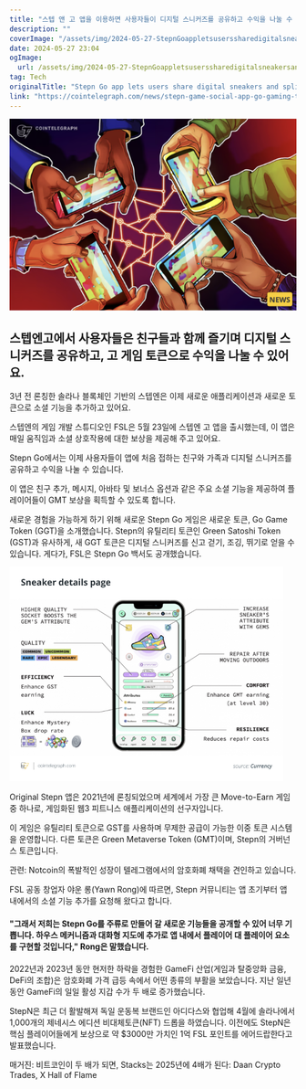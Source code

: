 ```yaml
---
title: "스텝 앤 고 앱을 이용하면 사용자들이 디지털 스니커즈를 공유하고 수익을 나눌 수 있어요"
description: ""
coverImage: "/assets/img/2024-05-27-StepnGoappletsuserssharedigitalsneakersandsplitearnings_thumbnail.png"
date: 2024-05-27 23:04
ogImage: 
  url: /assets/img/2024-05-27-StepnGoappletsuserssharedigitalsneakersandsplitearnings_thumbnail.png
tag: Tech
originalTitle: "Stepn Go app lets users share digital sneakers and split earnings"
link: "https://cointelegraph.com/news/stepn-game-social-app-go-gaming-token"
---
```



![StepnGoApp](/assets/img/2024-05-27-StepnGoappletsuserssharedigitalsneakersandsplitearnings_thumbnail.png)

## 스텝엔고에서 사용자들은 친구들과 함께 즐기며 디지털 스니커즈를 공유하고, 고 게임 토큰으로 수익을 나눌 수 있어요.

3년 전 론칭한 솔라나 블록체인 기반의 스텝엔은 이제 새로운 애플리케이션과 새로운 토큰으로 소셜 기능을 추가하고 있어요.

스텝엔의 게임 개발 스튜디오인 FSL은 5월 23일에 스텝엔 고 앱을 출시했는데, 이 앱은 매일 움직임과 소셜 상호작용에 대한 보상을 제공해 주고 있어요.

<div class="content-ad"></div>

Stepn Go에서는 이제 사용자들이 앱에 처음 접하는 친구와 가족과 디지털 스니커즈를 공유하고 수익을 나눌 수 있습니다.

이 앱은 친구 추가, 메시지, 아바타 및 보너스 옵션과 같은 주요 소셜 기능을 제공하여 플레이어들이 GMT 보상을 획득할 수 있도록 합니다.

새로운 경험을 가능하게 하기 위해 새로운 Stepn Go 게임은 새로운 토큰, Go Game Token (GGT)을 소개했습니다. Stepn의 유틸리티 토큰인 Green Satoshi Token (GST)과 유사하게, 새 GGT 토큰은 디지털 스니커즈를 신고 걷기, 조깅, 뛰기로 얻을 수 있습니다. 게다가, FSL은 Stepn Go 백서도 공개했습니다.

![Stepn Go 앱을 통해 사용자가 디지털 스니커즈를 공유하고 수익을 나눌 수 있습니다.](/assets/img/2024-05-27-StepnGoappletsuserssharedigitalsneakersandsplitearnings_0.png)

<div class="content-ad"></div>

Original Stepn 앱은 2021년에 론칭되었으며 세계에서 가장 큰 Move-to-Earn 게임 중 하나로, 게임화된 웹3 피트니스 애플리케이션의 선구자입니다.

이 게임은 유틸리티 토큰으로 GST를 사용하며 무제한 공급이 가능한 이중 토큰 시스템을 운영합니다. 다른 토큰은 Green Metaverse Token (GMT)이며, Stepn의 거버넌스 토큰입니다.

관련: Notcoin의 폭발적인 성장이 텔레그램에서의 암호화폐 채택을 견인하고 있습니다.

FSL 공동 창업자 야운 롱(Yawn Rong)에 따르면, Stepn 커뮤니티는 앱 초기부터 앱 내에서의 소셜 기능 추가를 요청해 왔다고 합니다.

<div class="content-ad"></div>

#### "그래서 저희는 Stepn Go를 주류로 만들어 갈 새로운 기능들을 공개할 수 있어 너무 기쁩니다. 하우스 메커니즘과 대화형 지도에 추가로 앱 내에서 플레이어 대 플레이어 요소를 구현할 것입니다," Rong은 말했습니다.

2022년과 2023년 동안 현저한 하락을 경험한 GameFi 산업(게임과 탈중앙화 금융, DeFi의 조합)은 암호화폐 가격 급등 속에서 어떤 종류의 부활을 보았습니다. 지난 일년 동안 GameFi의 일일 활성 지갑 수가 두 배로 증가했습니다.

StepN은 최근 더 활발해져 독일 운동복 브랜드인 아디다스와 협업해 4월에 솔라나에서 1,000개의 제네시스 에디션 비대체토큰(NFT) 드롭을 하였습니다. 이전에도 StepN은 핵심 플레이어들에게 보상으로 약 $3000만 가치인 1억 FSL 포인트를 에어드랍한다고 발표했습니다.

매거진: 비트코인이 두 배가 되면, Stacks는 2025년에 4배가 된다: Daan Crypto Trades, X Hall of Flame